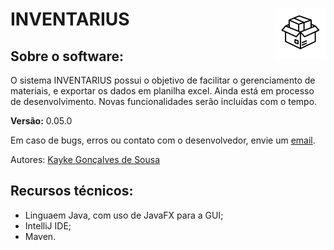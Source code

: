 # INVENTARIUS <img loading="lazy" src="/docs/icone_caixa.png" width="80px" height="80px" align="right">


## Sobre o software:
O sistema INVENTARIUS possui o objetivo de facilitar o gerenciamento de materiais, e exportar os dados em planilha excel. Ainda está em processo de desenvolvimento. Novas funcionalidades serão incluídas com o tempo.

**Versão:** 0.05.0 

Em caso de bugs, erros ou contato com o desenvolvedor, envie um [email](mailto:kayke.gsousa15@gmail.com).

Autores:
[Kayke Gonçalves de Sousa](https://github.com/sousakai)

## Recursos técnicos:
- Linguaem Java, com uso de JavaFX para a GUI;
- IntelliJ IDE;
- Maven.

